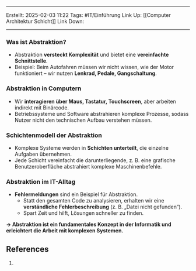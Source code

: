
--- 
Erstellt: 2025-02-03    11:22 
Tags: #IT/Einführung
Link Up: [[Computer Architektur Schicht]]
Link Down:

--- 
### **Was ist Abstraktion?**
- Abstraktion **versteckt Komplexität** und bietet eine **vereinfachte Schnittstelle**.
- Beispiel: Beim Autofahren müssen wir nicht wissen, wie der Motor funktioniert – wir nutzen **Lenkrad, Pedale, Gangschaltung**.

### **Abstraktion in Computern**
- Wir **interagieren über Maus, Tastatur, Touchscreen**, aber arbeiten indirekt mit Binärcode.
- Betriebssysteme und Software abstrahieren komplexe Prozesse, sodass Nutzer nicht den technischen Aufbau verstehen müssen.

### **Schichtenmodell der Abstraktion**
- Komplexe Systeme werden in **Schichten unterteilt**, die einzelne Aufgaben übernehmen.
- Jede Schicht vereinfacht die darunterliegende, z. B. eine grafische Benutzeroberfläche abstrahiert komplexe Maschinenbefehle.

### **Abstraktion im IT-Alltag**
- **Fehlermeldungen** sind ein Beispiel für Abstraktion.
    - Statt den gesamten Code zu analysieren, erhalten wir eine **verständliche Fehlerbeschreibung** (z. B. „Datei nicht gefunden“).
    - Spart Zeit und hilft, Lösungen schneller zu finden.

**→ Abstraktion ist ein fundamentales Konzept in der Informatik und erleichtert die Arbeit mit komplexen Systemen.**

## References
1. 
